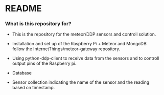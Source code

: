 # README #

### What is this repository for? ###

* This is the repository for the meteor/DDP sensors and controll solution.

* Installation and set up of the Raspberry Pi + Meteor and MongoDB follow the InternetThings/meteor-gateway repository.

* Using python-ddp-client to receive data from the sensors and to controll output pins of the  Raspberry pi. 

* Database 

* Sensor collection indicating the name of the sensor and the reading based on timestamp. 


 


